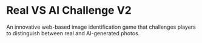 # Real VS AI Challenge V2
An innovative web-based image identification game that challenges players to distinguish between real and AI-generated photos.
